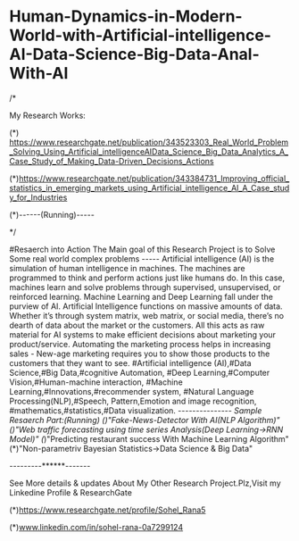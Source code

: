 # Human-Dynamics-in-Modern-World-with-Artificial-intelligence-AI-Data-Science-Big-Data-Anal-With-AI
/* 

My Research Works:

(*) https://www.researchgate.net/publication/343523303_Real_World_Problem_Solving_Using_Artificial_intelligenceAIData_Science_Big_Data_Analytics_A_Case_Study_of_Making_Data-Driven_Decisions_Actions

(*)https://www.researchgate.net/publication/343384731_Improving_official_statistics_in_emerging_markets_using_Artificial_intelligence_AI_A_Case_study_for_Industries

(*)------(Running)-----

*/

#Resaerch into Action The Main goal of this Research Project is to Solve Some real world complex problems ----- Artificial intelligence (AI) is the simulation of human intelligence in machines. The machines are programmed to think and perform actions just like humans do. In this case, machines learn and solve problems through supervised, unsupervised, or reinforced learning. Machine Learning and Deep Learning fall under the purview of AI. Artificial Intelligence functions on massive amounts of data. Whether it’s through system matrix, web matrix, or social media, there’s no dearth of data about the market or the customers. All this acts as raw material for AI systems to make efficient decisions about marketing your product/service. Automating the marketing process helps in increasing sales - New-age marketing requires you to show those products to the customers that they want to see. #Artificial intelligence (AI),#Data Science,#Big Data,#cognitive Automation, #Deep Learning,#Computer Vision,#Human-machine interaction, #Machine Learning,#Innovations,#recommender system, #Natural Language Processing(NLP),#Speech, Pattern,Emotion and image recognition, #mathematics,#statistics,#Data visualization. -----------***---- Sample Resaerch Part:(Running) (*)"Fake-News-Detector With AI(NLP Algorithm)" (*)"Web traffic forecasting using time series Analysis(Deep Learning->RNN Model)" (*)"Predicting restaurant success With Machine Learning Algorithm" (*)"Non-parametriv Bayesian Statistics->Data Science &amp; Big Data"


---------******-------

See More details & updates About My Other Research Project.Plz,Visit my Linkedine Profile & ResearchGate

(*)https://www.researchgate.net/profile/Sohel_Rana5

(*)www.linkedin.com/in/sohel-rana-0a7299124
